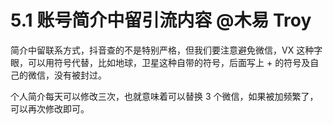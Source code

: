 # 5.1 账号简介中留引流内容 @木易 Troy

简介中留联系方式，抖音查的不是特别严格，但我们要注意避免微信，VX 这种字眼，可以用符号代替，比如地球，卫星这种自带的符号，后面写上 + 的符号及自己的微信，没有被封过。

个人简介每天可以修改三次，也就意味着可以替换 3 个微信，如果被加频繁了，可以再次修改即可。